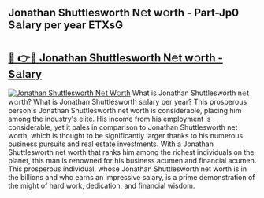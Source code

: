## Jonathan Shuttlesworth N𝚎t w𝚘rth - Part-Jp0 S𝚊lary per year ETXsG

# <h2><a href="http://gc26lf.nevu.top/?p=Jonathan+Shuttlesworth">🔗 👉🔴 Jonathan Shuttlesworth N𝚎t w𝚘rth - S𝚊lary</a></h2>

[![Jonathan Shuttlesworth N𝚎t W𝚘rth](https://i.imgur.com/Oavwk0R.jpeg)](http://gc26lf.nevu.top/?p=Jonathan+Shuttlesworth)
What is Jonathan Shuttlesworth n𝚎t w𝚘rth? What is Jonathan Shuttlesworth s𝚊lary per year?
This prosperous person's Jonathan Shuttlesworth net worth is considerable, placing him among the industry's elite. His income from his employment is considerable, yet it pales in comparison to Jonathan Shuttlesworth net worth, which is thought to be significantly larger thanks to his numerous business pursuits and real estate investments. With a Jonathan Shuttlesworth net worth that ranks him among the richest individuals on the planet, this man is renowned for his business acumen and financial acumen. This prosperous individual, whose Jonathan Shuttlesworth net worth is in the billions and who earns an impressive salary, is a prime demonstration of the might of hard work, dedication, and financial wisdom.
